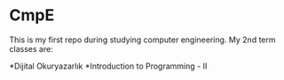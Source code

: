# CmpE
This is my first repo during studying computer engineering. 
My 2nd term classes are: 


*Dijital Okuryazarlık 
*Introduction to Programming - II
